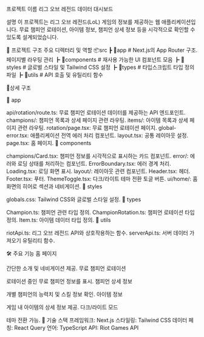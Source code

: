 프로젝트 이름
리그 오브 레전드 데이터 대시보드

설명
이 프로젝트는 리그 오브 레전드(LoL) 게임의 정보를 제공하는 웹 애플리케이션입니다. 무료 챔피언 로테이션, 아이템 정보, 챔피언 상세 정보 등을 시각적으로 확인할 수 있도록 설계되었습니다.


📂 프로젝트 구조
주요 디렉터리 및 역할
📦src
 ┣ 📂app         # Next.js의 App Router 구조. 페이지별 라우팅 관리
 ┣ 📂components  # 재사용 가능한 UI 컴포넌트 모음
 ┣ 📂styles      # 글로벌 스타일 및 Tailwind CSS 설정
 ┣ 📂types       # 타입스크립트 타입 정의 파일
 ┣ 📂utils       # API 호출 및 유틸리티 함수

📂상세 구조

📂 app

api/rotation/route.ts: 무료 챔피언 로테이션 데이터를 제공하는 API 엔드포인트.
champions/: 챔피언 목록과 상세 페이지 관련 라우팅.
items/: 아이템 목록과 상세 페이지 관련 라우팅.
rotation/page.tsx: 무료 챔피언 로테이션 페이지.
global-error.tsx: 애플리케이션 전역 에러 처리 컴포넌트.
layout.tsx: 공통 레이아웃 설정.
page.tsx: 홈 페이지.
📂 components

champions/Card.tsx: 챔피언 정보를 시각적으로 표시하는 카드 컴포넌트.
error/: 에러와 로딩 상태를 처리하는 컴포넌트.
ErrorBoundary.tsx: 에러 경계 처리.
Loading.tsx: 로딩 화면 표시.
layout/: 레이아웃 관련 컴포넌트.
Header.tsx: 헤더.
Footer.tsx: 푸터.
ThemeToggle.tsx: 다크/라이트 테마 전환 토글 버튼.
ui/home/: 홈 화면의 히어로 섹션과 네비게이션.
📂 styles

globals.css: Tailwind CSS와 글로벌 스타일 설정.
📂 types

Champion.ts: 챔피언 관련 타입 정의.
ChampionRotation.ts: 챔피언 로테이션 타입 정의.
Item.ts: 아이템 데이터 타입 정의.
📂 utils

riotApi.ts: 리그 오브 레전드 API와 상호작용하는 함수.
serverApi.ts: 서버 데이터 가져오기 유틸리티 함수.

🛠 주요 기능
홈 페이지

간단한 소개 및 네비게이션 제공.
무료 챔피언 로테이션

로테이션 중인 무료 챔피언 정보를 표시.
챔피언 상세 정보

개별 챔피언의 능력치 및 스킬 정보 확인.
아이템 정보

게임 내 아이템의 상세 정보 제공.
다크/라이트 모드

테마 전환 가능.
🔧 기술 스택
프레임워크: Next.js
스타일링: Tailwind CSS
데이터 페칭: React Query
언어: TypeScript
API: Riot Games API
